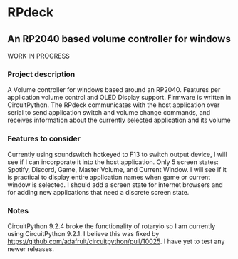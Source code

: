 # RPdeck
## An RP2040 based volume controller for windows

WORK IN PROGRESS

### Project description
A Volume controller for windows based around an RP2040. Features per application volume control and OLED Display support.
Firmware is written in CircuitPython. The RPdeck communicates with the host application over serial to send application switch and volume change commands, and receives information about the currently selected application and its volume

### Features to consider
Currently using soundswitch hotkeyed to F13 to switch output device, I will see if I can incorporate it into the host application.
Only 5 screen states: Spotify, Discord, Game, Master Volume, and Current Window. I will see if it is practical to display entire application names when game or current window is selected. I should add a screen state for internet browsers and for adding new applications that need a discrete screen state.

### Notes
CircuitPython 9.2.4 broke the functionality of rotaryio so I am currently using CircuitPython 9.2.1. I believe this was fixed by https://github.com/adafruit/circuitpython/pull/10025. I have yet to test any newer releases.
